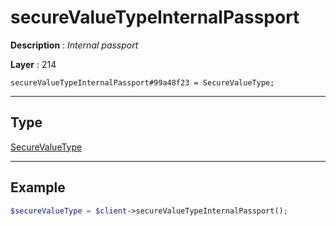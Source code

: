 # secureValueTypeInternalPassport

**Description** : *Internal passport*

**Layer** : 214

```tl
secureValueTypeInternalPassport#99a48f23 = SecureValueType;
```

---

## Type

[SecureValueType](type/SecureValueType)

---

## Example

```php
$secureValueType = $client->secureValueTypeInternalPassport();
```